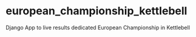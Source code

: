# european_championship_kettlebell
Django App to live results dedicated European Championship in Kettlebell
